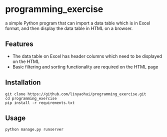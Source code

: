 programming_exercise
==============
a simple Python program that can import a data table which is in Excel format, and then display the data table in HTML on a browser.

Features
--------

- The data table on Excel has header columns which need to be displayed on the HTML 
- Basic filtering and sorting functionality are required on the HTML page

Installation
------------
    git clone https://github.com/linyaohui/programming_exercise.git
    cd programming_exercise
    pip install -r requirements.txt

Usage
-----
    python manage.py runserver 
    
   
